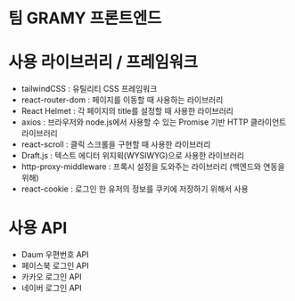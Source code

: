 # 팀 GRAMY 프론트엔드

# 사용 라이브러리 / 프레임워크

- tailwindCSS : 유틸리티 CSS 프레임워크
- react-router-dom : 페이지를 이동할 때 사용하는 라이브러리
- React Helmet : 각 페이지의 title를 설정할 때 사용한 라이브러리
- axios : 브라우저와 node.js에서 사용할 수 있는 Promise 기반 HTTP 클라이언트 라이브러리
- react-scroll : 클릭 스크롤을 구현할 때 사용한 라이브러리
- Draft.js : 텍스트 에디터 위지윅(WYSIWYG)으로 사용한 라이브러리
- http-proxy-middleware : 프록시 설정을 도와주는 라이브러리 (백엔드와 연동을 위해)
- react-cookie : 로그인 한 유저의 정보를 쿠키에 저장하기 위해서 사용

# 사용 API

- Daum 우편번호 API
- 페이스북 로그인 API
- 카카오 로그인 API
- 네이버 로그인 API
